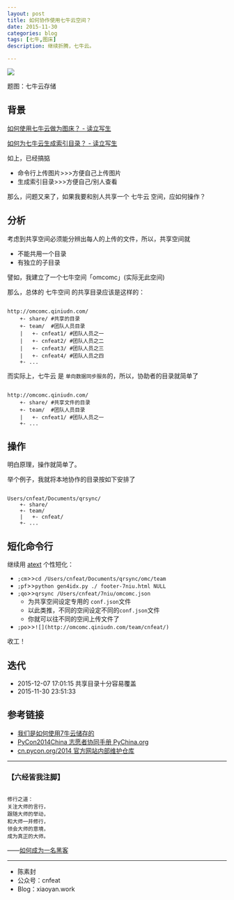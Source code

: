 ```yaml
---
layout: post
title: 如何协作使用七牛云空间？
date: 2015-11-30
categories: blog
tags: [七牛,图床]
description: 继续折腾，七牛云。

---
```


![](http://assets.qiniu.com/qiniu-409x220.png)

题图：七牛云存储

## 背景

[如何使用七牛云做为图床？ - 读立写生](http://xiaoyan.work/blog/2015/11/30/cli-qiniu/)

[如何为七牛云生成索引目录？ - 读立写生](http://xiaoyan.work/blog/2015/12/02/index-qiniu/)

如上，已经搞掂

- 命令行上传图片>>>方便自己上传图片
- 生成索引目录>>>方便自己/别人查看

那么，问题又来了，如果我要和别人共享一个 七牛云 空间，应如何操作？

## 分析

考虑到共享空间必须能分辨出每人的上传的文件，所以，共享空间就

- 不能共用一个目录 
- 有独立的子目录

譬如，我建立了一个七牛空间「omcomc」(实际无此空间)

那么，总体的 七牛空间 的共享目录应该是这样的：

````

http://omcomc.qiniudn.com/
    +- share/ #共享的目录
    +- team/  #团队人员目录
    |   +- cnfeat1/ #团队人员之一
    |   +- cnfeat2/ #团队人员之二
    |   +- cnfeat3/ #团队人员之三
    |   +- cnfeat4/ #团队人员之四
    +- ...

````

而实际上，七牛云 是 `单向数据同步服务`的，所以，协助者的目录就简单了


````

http://omcomc.qiniudn.com/
    +- share/ #共享文件的目录
    +- team/  #团队人员目录
    |   +- cnfeat1/ #团队人员之一
    +- ...

````


## 操作

明白原理，操作就简单了。

举个例子，我就将本地协作的目录按如下安排了

````

Users/cnfeat/Documents/qrsync/
    +- share/ 
	+- team/  
    |   +- cnfeat/ 
    +- ...

````

## 短化命令行

继续用 [atext](http://www.jianshu.com/p/a15a6cb0f08d) 个性短化：

- `;cm`>>`cd /Users/cnfeat/Documents/qrsync/omc/team`
- `;pf`>>`python gen4idx.py ./ footer-7niu.html NULL`
- `;qo`>>`qrsync /Users/cnfeat/7niu/omcomc.json`
	+ 为共享空间设定专用的 `conf.json`文件
	+ 以此类推，不同的空间设定不同的`conf.json`文件
	+ 你就可以往不同的空间上传文件了
- `;po`>>`![](http://omcomc.qiniudn.com/team/cnfeat/)`

收工！

## 迭代

- 2015-12-07 17:01:15 共享目录十分容易覆盖
- 2015-11-30 23:51:33


## 参考链接

- [我们是如何使用7牛云储存的 ](http://blog.zhgdg.org/2013-08/usage7niu/)
- [PyCon2014China 志愿者协同手册 PyChina.org](http://pychina.org/imho/cooperate-guider.html)
- [cn.pycon.org/2014 官方网站内部维护仓库](https://gitcafe.com/lins05/MkDoc4PyCon/blob/master/README.md)



----

### **【六经皆我注脚】**

````

修行之道：
关注大师的言行，
跟随大师的举动，
和大师一并修行，
领会大师的意境，
成为真正的大师。

````

——[如何成为一名黑客 ](http://translations.readthedocs.org/en/latest/hacker_howto.html)



----

- 陈素封
- 公众号：cnfeat
- Blog：xiaoyan.work














